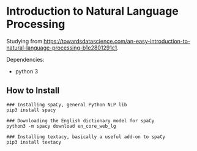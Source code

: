 # Introduction to Natural Language Processing

Studying from https://towardsdatascience.com/an-easy-introduction-to-natural-language-processing-b1e2801291c1.

Dependencies:

- python 3

## How to Install

```
### Installing spaCy, general Python NLP lib
pip3 install spacy

### Downloading the English dictionary model for spaCy
python3 -m spacy download en_core_web_lg

### Installing textacy, basically a useful add-on to spaCy
pip3 install textacy
```
